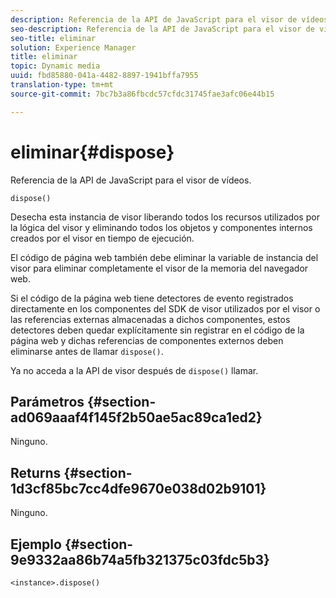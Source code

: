 ```yaml
---
description: Referencia de la API de JavaScript para el visor de vídeos.
seo-description: Referencia de la API de JavaScript para el visor de vídeos.
seo-title: eliminar
solution: Experience Manager
title: eliminar
topic: Dynamic media
uuid: fbd85880-041a-4482-8897-1941bffa7955
translation-type: tm+mt
source-git-commit: 7bc7b3a86fbcdc57cfdc31745fae3afc06e44b15

---
```



# eliminar{#dispose}

Referencia de la API de JavaScript para el visor de vídeos.

`dispose()`

Desecha esta instancia de visor liberando todos los recursos utilizados por la lógica del visor y eliminando todos los objetos y componentes internos creados por el visor en tiempo de ejecución.

El código de página web también debe eliminar la variable de instancia del visor para eliminar completamente el visor de la memoria del navegador web.

Si el código de la página web tiene detectores de evento registrados directamente en los componentes del SDK de visor utilizados por el visor o las referencias externas almacenadas a dichos componentes, estos detectores deben quedar explícitamente sin registrar en el código de la página web y dichas referencias de componentes externos deben eliminarse antes de llamar `dispose()`.

Ya no acceda a la API de visor después de `dispose()` llamar.

## Parámetros {#section-ad069aaaf4f145f2b50ae5ac89ca1ed2}

Ninguno.

## Returns {#section-1d3cf85bc7cc4dfe9670e038d02b9101}

Ninguno.

## Ejemplo {#section-9e9332aa86b74a5fb321375c03fdc5b3}

```
<instance>.dispose()
```

